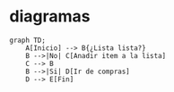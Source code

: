 # diagramas
```mermaid
graph TD;
    A[Inicio] --> B{¿Lista lista?}
    B -->|No| C[Anadir item a la lista]
    C --> B
    B -->|Si| D[Ir de compras]
    D --> E[Fin]

```
